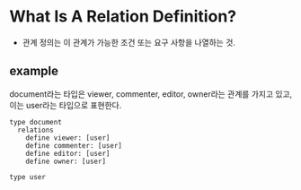 # What Is A Relation Definition?

- 관계 정의는 이 관계가 가능한 조건 또는 요구 사항을 나열하는 것.

## example

document라는 타입은 viewer, commenter, editor, owner라는 관계를 가지고 있고, 이는 user라는 타입으로 표현한다.

```
type document
  relations
    define viewer: [user]
    define commenter: [user]
    define editor: [user]
    define owner: [user]

type user
```